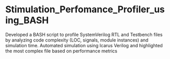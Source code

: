 # Stimulation_Perfomance_Profiler_using_BASH
Developed a BASH script to profile SystemVerilog RTL and Testbench files by analyzing code complexity (LOC, signals, module instances) and simulation time. Automated simulation using Icarus Verilog and highlighted the most complex file based on performance metrics
